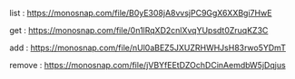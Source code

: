 list : https://monosnap.com/file/B0yE308jA8vvsjPC9GgX6XXBgi7HwE

get : https://monosnap.com/file/0n1lRqXD2cnlXvqYUpsdt0ZruqKZ3C

add : https://monosnap.com/file/nUl0aBEZ5JXUZRHWHJsH83rwo5YDmT

remove : https://monosnap.com/file/jVBYfEEtDZOchDCinAemdbW5jDqjus
